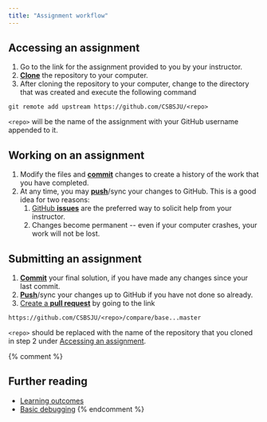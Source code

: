 ```yaml
---
title: "Assignment workflow"
---
```


## Accessing an assignment
1. Go to the link for the assignment provided to you by your instructor.
1. [**Clone**][ref-clone] the repository to your computer.
1. After cloning the repository to your computer, change to the directory
   that was created and execute the following command
```
git remote add upstream https://github.com/CSBSJU/<repo>
```
   `<repo>` will be the name of the assignment with your GitHub username
   appended to it.

## Working on an assignment
1. Modify the files and [**commit**][ref-commit] changes to create a history of
   the work that you have completed.
1. At any time, you may [**push**][ref-push]/sync your changes to GitHub. This
   is a good idea for two reasons:
   1. [GitHub **issues**][issue] are the preferred way to solicit help from your
      instructor.
   1. Changes become permanent -- even if your computer crashes, your work will
      not be lost.

## Submitting an assignment
1. [**Commit**][ref-commit] your final solution, if you have made any changes
   since your last commit.
1. [**Push**][ref-push]/sync your changes up to GitHub if you have not done so
   already.
1. [Create a **pull request**][pull-request] by going to the link
```
https://github.com/CSBSJU/<repo>/compare/base...master
```
   `<repo>` should be replaced with the name of the repository that you cloned
   in step 2 under [Accessing an assignment](#accessing-an-assignment).

{% comment %}   
## Further reading
* [Learning outcomes](Learning-outcomes.md)
* [Basic debugging](Basic-debugging.md)
{% endcomment %}

<!-- Links -->
[ref-clone]: http://git.github.io/git-reference/creating/#clone
[ref-commit]: http://git.github.io/git-reference/basic/#commit
[ref-push]: http://git.github.io/git-reference/remotes/#push
[issue]:https://help.github.com/articles/creating-an-issue
[pull-request]: https://help.github.com/articles/creating-a-pull-request
